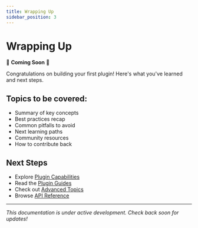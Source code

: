 ```yaml
---
title: Wrapping Up
sidebar_position: 3
---
```


# Wrapping Up

🚧 **Coming Soon** 🚧

Congratulations on building your first plugin! Here's what you've learned and next steps.

## Topics to be covered:

- Summary of key concepts
- Best practices recap
- Common pitfalls to avoid
- Next learning paths
- Community resources
- How to contribute back

## Next Steps

- Explore [Plugin Capabilities](/developer_portal/capabilities/overview)
- Read the [Plugin Guides](/developer_portal/guides/overview)
- Check out [Advanced Topics](/developer_portal/advanced/overview)
- Browse [API Reference](/developer_portal/references/api)

---

*This documentation is under active development. Check back soon for updates!*
